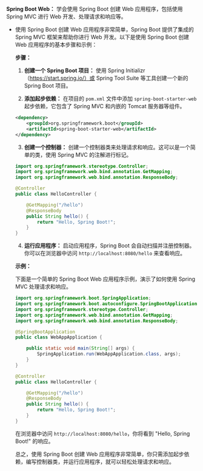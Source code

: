 **Spring Boot Web：** 学会使用 Spring Boot 创建 Web 应用程序，包括使用 Spring MVC 进行 Web 开发、处理请求和响应等。

- 使用 Spring Boot 创建 Web 应用程序非常简单，Spring Boot 提供了集成的 Spring MVC 框架来帮助你进行 Web 开发。以下是使用 Spring Boot 创建 Web 应用程序的基本步骤和示例：

  **步骤：**

  1. **创建一个 Spring Boot 项目：**
     使用 Spring Initializr（https://start.spring.io/）或 Spring Tool Suite 等工具创建一个新的 Spring Boot 项目。

  2. **添加起步依赖：**
     在项目的 `pom.xml` 文件中添加 `spring-boot-starter-web` 起步依赖，它包含了 Spring MVC 和内嵌的 Tomcat 服务器等组件。

  ```xml
  <dependency>
      <groupId>org.springframework.boot</groupId>
      <artifactId>spring-boot-starter-web</artifactId>
  </dependency>
  ```

  3. **创建一个控制器：**
     创建一个控制器类来处理请求和响应。这可以是一个简单的类，使用 Spring MVC 的注解进行标记。

  ```java
  import org.springframework.stereotype.Controller;
  import org.springframework.web.bind.annotation.GetMapping;
  import org.springframework.web.bind.annotation.ResponseBody;
  
  @Controller
  public class HelloController {
  
      @GetMapping("/hello")
      @ResponseBody
      public String hello() {
          return "Hello, Spring Boot!";
      }
  }
  ```

  4. **运行应用程序：**
     启动应用程序，Spring Boot 会自动扫描并注册控制器。你可以在浏览器中访问 `http://localhost:8080/hello` 来查看响应。

  **示例：**

  下面是一个简单的 Spring Boot Web 应用程序示例，演示了如何使用 Spring MVC 处理请求和响应。

  ```java
  import org.springframework.boot.SpringApplication;
  import org.springframework.boot.autoconfigure.SpringBootApplication;
  import org.springframework.stereotype.Controller;
  import org.springframework.web.bind.annotation.GetMapping;
  import org.springframework.web.bind.annotation.ResponseBody;
  
  @SpringBootApplication
  public class WebAppApplication {
  
      public static void main(String[] args) {
          SpringApplication.run(WebAppApplication.class, args);
      }
  }
  
  @Controller
  public class HelloController {
  
      @GetMapping("/hello")
      @ResponseBody
      public String hello() {
          return "Hello, Spring Boot!";
      }
  }
  ```

  在浏览器中访问 `http://localhost:8080/hello`，你将看到 "Hello, Spring Boot!" 的响应。

  总之，使用 Spring Boot 创建 Web 应用程序非常简单，你只需添加起步依赖，编写控制器类，并运行应用程序，就可以轻松处理请求和响应。